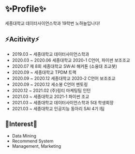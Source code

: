 # ✨Profile✨
세종대학교 데이터사이언스학과 19학번 노하늘입니다!

## ⚡Acitivity⚡
- 2019.03 ~ 세종대학교 데이터사이언스학과
- 2020.03 ~ 2020.06 세종대학교 2020-1 C언어, 파이썬 보조조교
- 2020.07 제 8회 세종대학교 SW·AI 해커톤 (소융대 조교봇)
- 2020.09 ~ 세종대학교 TPDM 트랙
- 2020.09 ~ 2020.12 세종대학교 2020-2 C언어 보조조교
- 2020.09 ~ 2020.12 세소봉 C언어 멘토링
- 2020.12 ~ 2021.02 (주)링티 마케팅팀 인턴
- 2021.03 ~ 세종대학교 2021-1 파이썬 조교
- 2021.03 ~ 세종대학교 데이터사이언스학과 5대 학생회장
- 2021.03 ~ 세종대학교 인공지능 동아리 SAI 4기 I팀

## 🎵Interest🎵
- Data Mining
- Recommend System
- Management, Marketing

